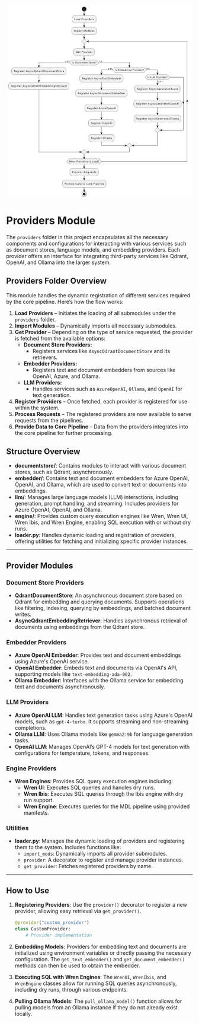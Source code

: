 
![Provider Activity Diagram](/docs/activity-diagram-provider.png)
# Providers Module

The `providers` folder in this project encapsulates all the necessary components and configurations for interacting with various services such as document stores, language models, and embedding providers. Each provider offers an interface for integrating third-party services like Qdrant, OpenAI, and Ollama into the larger system.

## Providers Folder Overview

This module handles the dynamic registration of different services required by the core pipeline. Here’s how the flow works:

1. **Load Providers** – Initiates the loading of all submodules under the `providers` folder.
2. **Import Modules** – Dynamically imports all necessary submodules.
3. **Get Provider** – Depending on the type of service requested, the provider is fetched from the available options:
    - **Document Store Providers:** 
      - Registers services like `AsyncQdrantDocumentStore` and its retrievers.
    - **Embedder Providers:** 
      - Registers text and document embedders from sources like OpenAI, Azure, and Ollama.
    - **LLM Providers:** 
      - Handles services such as `AzureOpenAI`, `Ollama`, and `OpenAI` for text generation.
4. **Register Providers** – Once fetched, each provider is registered for use within the system.
5. **Process Requests** – The registered providers are now available to serve requests from the pipelines.
6. **Provide Data to Core Pipeline** – Data from the providers integrates into the core pipeline for further processing.

## Structure Overview

- **documentstore/**: Contains modules to interact with various document stores, such as Qdrant, asynchronously.
- **embedder/**: Contains text and document embedders for Azure OpenAI, OpenAI, and Ollama, which are used to convert text or documents into embeddings.
- **llm/**: Manages large language models (LLM) interactions, including generation, prompt handling, and streaming. Includes providers for Azure OpenAI, OpenAI, and Ollama.
- **engine/**: Provides custom query execution engines like Wren, Wren UI, Wren Ibis, and Wren Engine, enabling SQL execution with or without dry runs.
- **loader.py**: Handles dynamic loading and registration of providers, offering utilities for fetching and initializing specific provider instances.

---

## Provider Modules

### Document Store Providers

- **QdrantDocumentStore**: An asynchronous document store based on Qdrant for embedding and querying documents. Supports operations like filtering, indexing, querying by embeddings, and batched document writes.
- **AsyncQdrantEmbeddingRetriever**: Handles asynchronous retrieval of documents using embeddings from the Qdrant store.

### Embedder Providers

- **Azure OpenAI Embedder**: Provides text and document embeddings using Azure's OpenAI service.
- **OpenAI Embedder**: Embeds text and documents via OpenAI's API, supporting models like `text-embedding-ada-002`.
- **Ollama Embedder**: Interfaces with the Ollama service for embedding text and documents asynchronously.

### LLM Providers

- **Azure OpenAI LLM**: Handles text generation tasks using Azure's OpenAI models, such as `gpt-4-turbo`. It supports streaming and non-streaming completions.
- **Ollama LLM**: Uses Ollama models like `gemma2:9b` for language generation tasks.
- **OpenAI LLM**: Manages OpenAI’s GPT-4 models for text generation with configurations for temperature, tokens, and responses.

### Engine Providers

- **Wren Engines**: Provides SQL query execution engines including:
  - **Wren UI**: Executes SQL queries and handles dry runs.
  - **Wren Ibis**: Executes SQL queries through the Ibis engine with dry run support.
  - **Wren Engine**: Executes queries for the MDL pipeline using provided manifests.

### Utilities

- **loader.py**: Manages the dynamic loading of providers and registering them to the system. Includes functions like:
  - `import_mods`: Dynamically imports all provider submodules.
  - `provider`: A decorator to register and manage provider instances.
  - `get_provider`: Fetches registered providers by name.

---

## How to Use

1. **Registering Providers**: 
   Use the `provider()` decorator to register a new provider, allowing easy retrieval via `get_provider()`. 
   
   ```python
   @provider("custom_provider")
   class CustomProvider:
       # Provider implementation
   ```

2. **Embedding Models**: 
   Providers for embedding text and documents are initialized using environment variables or directly passing the necessary configuration. The `get_text_embedder()` and `get_document_embedder()` methods can then be used to obtain the embedder.

3. **Executing SQL with Wren Engines**:
   The `WrenUI`, `WrenIbis`, and `WrenEngine` classes allow for running SQL queries asynchronously, including dry runs, through various endpoints.

4. **Pulling Ollama Models**: 
   The `pull_ollama_model()` function allows for pulling models from an Ollama instance if they do not already exist locally.

